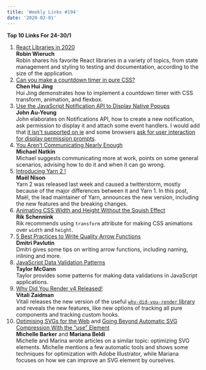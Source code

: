 ```yaml
---
title: 'Weekly Links #194'
date: '2020-02-01'
---
```


**Top 10 Links For 24-30/1**

1. [React Libraries in 2020](https://www.robinwieruch.de/react-libraries)  
   **Robin Wieruch**  
    Robin shares his favorite React libraries in a variety of topics, from state management and styling to testing and documentation, according to the size of the application.
2. [Can you make a countdown timer in pure CSS?](https://www.chenhuijing.com/blog/can-you-make-a-countdown-timer-in-pure-css/)  
   **Chen Hui Jing**  
    Hui Jing demonstrates how to implement a countdown timer with CSS transform, animation, and flexbox.
3. [Use the JavaScript Notification API to Display Native Popups](https://levelup.gitconnected.com/use-the-javascript-notification-api-to-display-native-popups-43f6227b9980)  
   **John Au-Yeung**  
   John elaborates on Notifications API, how to create a new notification, ask permission to display it and attach some event handlers. I would add that [it isn't supported on ie](https://caniuse.com/#feat=notifications) and some browsers [ask for user interaction for display permission prompts](https://hacks.mozilla.org/2019/11/upcoming-notification-permission-changes-in-firefox-72/).
4. [You Aren’t Communicating Nearly Enough](https://blog.glowforge.com/you-arent-communicating-nearly-enough/)  
   **Michael Natkin**  
   Michael suggests communicating more at work, points on some general scenarios, advising how to do it and when it can go wrong.
5. [Introducing Yarn 2 !](https://dev.to/arcanis/introducing-yarn-2-4eh1)  
   **Maël Nison**  
   Yarn 2 was released last week and caused a twitterstorm, mostly because of the major differences between it and Yarn 1. In this post, Maël, the lead maintainer of Yarn, announces the new version, including the new features and the breaking changes.
6. [Animating CSS Width and Height Without the Squish Effect](https://pqina.nl/blog/animating-width-and-height-without-the-squish-effect/)  
   **Rik Schennink**  
   Rik recommends using `transform` attribute for making CSS animations over `width` and `height`.
7. [5 Best Practices to Write Quality Arrow Functions](https://dmitripavlutin.com/javascript-arrow-functions-best-practices/)  
   **Dmitri Pavlutin**  
   Dmitri gives some tips on writing arrow functions, including naming, inlining and more.
8. [JavaScript Data Validation Patterns](https://www.javascriptjanuary.com/blog/javascript-data-validation-patterns)  
   **Taylor McGann**  
   Taylor provides some patterns for making data validations in JavaScript applications.
9. [Why Did You Render v4 Released!](https://medium.com/welldone-software/why-did-you-render-v4-released-48e0f0b99d4c)  
   **Vitali Zaidman**  
   Vitali releases the new version of the useful [`why-did-you-render` library](https://github.com/welldone-software/why-did-you-render) and reveals the new features, like new options of tracking all pure components and tracking custom hooks.
10. [Optimising SVGs for the Web](https://css-irl.info/optimising-svgs-for-the-web/) and [Going Beyond Automatic SVG Compression With the “use” Element](https://css-tricks.com/going-beyond-automatic-svg-compression-with-the-use-element/)  
    **Michelle Barker** and **Mariana Beldi**  
    Michelle and Marina wrote articles on a similar topic: optimizing SVG elements. Michelle mentions a few automatic tools and shows some techniques for optimization with Adobe Illustrator, while Mariana focuses on how we can improve an SVG element by ourselves.
